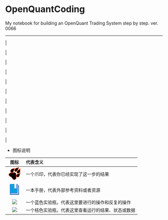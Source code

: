 # OpenQuantCoding

My notebook for building an OpenQuant Trading System step by step.     ver. 0066

---

\|

\|

\|

\|

\|

\|

\|

\|

\|

\|

\|

* 图标说明

| 图标 | 代表含义 |
| :---: | :--- |
| ![](/icons/icon_paw.png) | 一个爪印，代表你已经实现了这一步的结果 |
| ![](/icons/icon_bookbig.png) | 一本手册，代表外部参考资料或者资源 |
| ![](/icons/icon_labtubeBlue.ico) | 一个蓝色实验瓶，代表这里要进行的操作和反复的操作 |
| ![](/icons/icon_labtubeOrg.ico) | 一个桔色实验瓶，代表这里查看运行的结果、状态或数据 |



